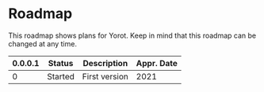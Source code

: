﻿# Roadmap
This roadmap shows plans for Yorot. Keep in mind that this roadmap can be changed at any time.

| 0.0.0.1 | Status   | Description                    | Appr. Date |
|---------|----------|--------------------------------|------------|
| 0       | Started  | First version                  | 2021       |